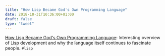 ```yaml
---
title: "How Lisp Became God's Own Programming Language"
date: 2018-10-31T10:36:00+01:00
draft: false
type: "tweet"
---
```


[How Lisp Became God's Own Programming Language](https://twobithistory.org/2018/10/14/lisp.html): Interesting overview of Lisp
development and why the language itself continues to fascinate people. `#lisp`

